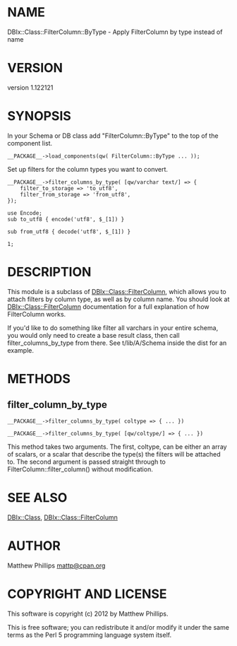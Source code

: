 # NAME

DBIx::Class::FilterColumn::ByType - Apply FilterColumn by type instead of name

# VERSION

version 1.122121

# SYNOPSIS

In your Schema or DB class add "FilterColumn::ByType" to the top of the
component list.

    __PACKAGE__->load_components(qw( FilterColumn::ByType ... ));

Set up filters for the column types you want to convert.

    __PACKAGE__->filter_columns_by_type( [qw/varchar text/] => {
        filter_to_storage => 'to_utf8',
        filter_from_storage => 'from_utf8',
    });

    use Encode;
    sub to_utf8 { encode('utf8', $_[1]) }

    sub from_utf8 { decode('utf8', $_[1]) }

    1;

# DESCRIPTION

This module is a subclass of [DBIx::Class::FilterColumn](http://search.cpan.org/perldoc?DBIx::Class::FilterColumn), which allows you to
attach filters by column type, as well as by column name. You should look at
[DBIx::Class::FilterColumn](http://search.cpan.org/perldoc?DBIx::Class::FilterColumn) documentation for a full explanation of how
FilterColumn works.

If you'd like to do something like filter all varchars in your entire schema,
you would only need to create a base result class, then call
filter\_columns\_by\_type from there. See t/lib/A/Schema inside the dist for an
example.

# METHODS

## filter\_column\_by\_type

    __PACKAGE__->filter_columns_by_type( coltype => { ... })

    __PACKAGE__->filter_columns_by_type( [qw/coltype/] => { ... })

This method takes two arguments. The first, coltype, can be either an array of
scalars, or a scalar that describe the type(s) the filters will be attached to.
The second argument is passed straight through to FilterColumn::filter\_column()
without modification.

# SEE ALSO

[DBIx::Class](http://search.cpan.org/perldoc?DBIx::Class), [DBIx::Class::FilterColumn](http://search.cpan.org/perldoc?DBIx::Class::FilterColumn)

# AUTHOR

Matthew Phillips <mattp@cpan.org>

# COPYRIGHT AND LICENSE

This software is copyright (c) 2012 by Matthew Phillips.

This is free software; you can redistribute it and/or modify it under
the same terms as the Perl 5 programming language system itself.
